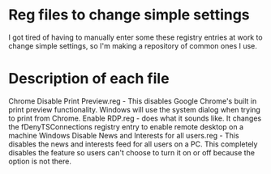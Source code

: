 # Reg files to change simple settings
I got tired of having to manually enter some these registry entries at work to change simple settings, so I'm making a repository of common ones I use.


# Description of each file
Chrome Disable Print Preview.reg - This disables Google Chrome's built in print preview functionality.  Windows will use the system dialog when trying to print from Chrome.
Enable RDP.reg - does what it sounds like.  It changes the fDenyTSConnections registry entry to enable remote desktop on a machine
Windows Disable News and Interests for all users.reg - This disables the news and interests feed for all users on a PC.  This completely disables the feature so users can't choose to turn it on or off because the option is not there.

